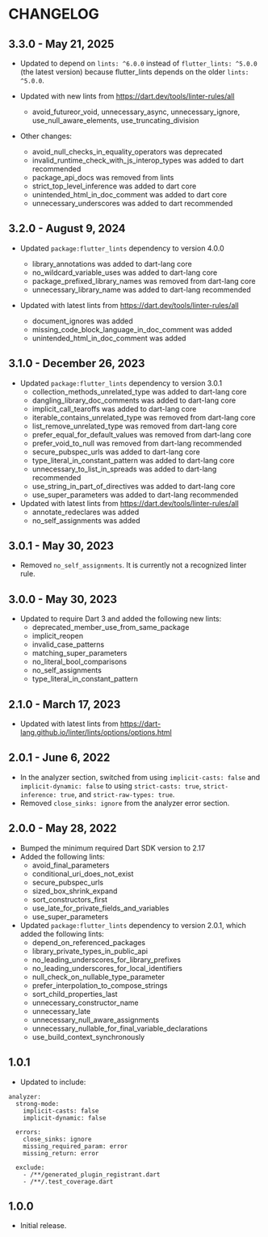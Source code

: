 # CHANGELOG

## 3.3.0 - May 21, 2025

* Updated to depend on `lints: ^6.0.0` instead of `flutter_lints: ^5.0.0` (the latest version) because flutter_lints depends on the older `lints: ^5.0.0`.

* Updated with new lints from https://dart.dev/tools/linter-rules/all
  * avoid_futureor_void, unnecessary_async, unnecessary_ignore, use_null_aware_elements, use_truncating_division

* Other changes:
  * avoid_null_checks_in_equality_operators was deprecated
  * invalid_runtime_check_with_js_interop_types was added to dart recommended
  * package_api_docs was removed from lints
  * strict_top_level_inference was added to dart core
  * unintended_html_in_doc_comment was added to dart core
  * unnecessary_underscores was added to dart recommended

## 3.2.0 - August 9, 2024

* Updated `package:flutter_lints` dependency to version 4.0.0
  * library_annotations was added to dart-lang core
  * no_wildcard_variable_uses was added to dart-lang core
  * package_prefixed_library_names was removed from dart-lang core
  * unnecessary_library_name was added to dart-lang recommended
  
* Updated with latest lints from https://dart.dev/tools/linter-rules/all
  * document_ignores was added
  * missing_code_block_language_in_doc_comment was added
  * unintended_html_in_doc_comment was added

## 3.1.0 - December 26, 2023

* Updated `package:flutter_lints` dependency to version 3.0.1
  * collection_methods_unrelated_type was added to dart-lang core
  * dangling_library_doc_comments was added to dart-lang core
  * implicit_call_tearoffs was added to dart-lang core
  * iterable_contains_unrelated_type was removed from dart-lang core
  * list_remove_unrelated_type was removed from dart-lang core
  * prefer_equal_for_default_values was removed from dart-lang core
  * prefer_void_to_null was removed from dart-lang recommended
  * secure_pubspec_urls was added to dart-lang core
  * type_literal_in_constant_pattern was added to dart-lang core
  * unnecessary_to_list_in_spreads was added to dart-lang recommended
  * use_string_in_part_of_directives was added to dart-lang core
  * use_super_parameters was added to dart-lang recommended
* Updated with latest lints from https://dart.dev/tools/linter-rules/all
  * annotate_redeclares was added
  * no_self_assignments was added

## 3.0.1 - May 30, 2023

* Removed `no_self_assignments`. It is currently not a recognized linter rule.

## 3.0.0 - May 30, 2023

* Updated to require Dart 3 and added the following new lints:
  * deprecated_member_use_from_same_package
  * implicit_reopen
  * invalid_case_patterns
  * matching_super_parameters
  * no_literal_bool_comparisons
  * no_self_assignments
  * type_literal_in_constant_pattern

## 2.1.0 - March 17, 2023

* Updated with latest lints from https://dart-lang.github.io/linter/lints/options/options.html

## 2.0.1 - June 6, 2022

* In the analyzer section, switched from using `implicit-casts: false` and `implicit-dynamic: false` to using `strict-casts: true`, `strict-inference: true`, and `strict-raw-types: true`.
* Removed `close_sinks: ignore` from the analyzer error section.

## 2.0.0 - May 28, 2022

* Bumped the minimum required Dart SDK version to 2.17
* Added the following lints:
  * avoid_final_parameters
  * conditional_uri_does_not_exist
  * secure_pubspec_urls
  * sized_box_shrink_expand
  * sort_constructors_first
  * use_late_for_private_fields_and_variables
  * use_super_parameters
* Updated `package:flutter_lints` dependency to version 2.0.1, which added the following lints:
  * depend_on_referenced_packages
  * library_private_types_in_public_api
  * no_leading_underscores_for_library_prefixes
  * no_leading_underscores_for_local_identifiers
  * null_check_on_nullable_type_parameter
  * prefer_interpolation_to_compose_strings
  * sort_child_properties_last
  * unnecessary_constructor_name
  * unnecessary_late
  * unnecessary_null_aware_assignments
  * unnecessary_nullable_for_final_variable_declarations
  * use_build_context_synchronously

## 1.0.1

* Updated to include:
```
analyzer:
  strong-mode:
    implicit-casts: false
    implicit-dynamic: false

  errors:
    close_sinks: ignore
    missing_required_param: error
    missing_return: error

  exclude:
    - /**/generated_plugin_registrant.dart
    - /**/.test_coverage.dart
```

## 1.0.0

* Initial release.

